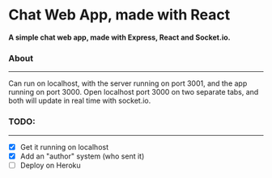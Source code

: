 # Chat Web App, made with React

**A simple chat web app, made with Express, React and Socket.io.**

### About

---

Can run on localhost, with the server running on port 3001, and the app running on port 3000.
Open localhost port 3000 on two separate tabs, and both will update in real time with socket.io.

### TODO:

---

-   [x] Get it running on localhost
-   [x] Add an "author" system (who sent it)
-   [ ] Deploy on Heroku
